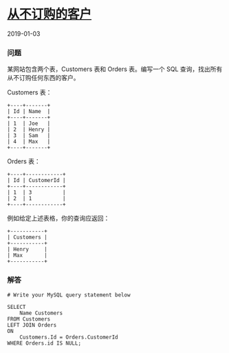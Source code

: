 # [从不订购的客户](https://leetcode-cn.com/problems/customers-who-never-order)
2019-01-03
### 问题

某网站包含两个表，Customers 表和 Orders 表。编写一个 SQL 查询，找出所有从不订购任何东西的客户。

Customers 表：

```
+----+-------+
| Id | Name  |
+----+-------+
| 1  | Joe   |
| 2  | Henry |
| 3  | Sam   |
| 4  | Max   |
+----+-------+
```
Orders 表：

```
+----+------------+
| Id | CustomerId |
+----+------------+
| 1  | 3          |
| 2  | 1          |
+----+------------+
```
例如给定上述表格，你的查询应返回：

```
+-----------+
| Customers |
+-----------+
| Henry     |
| Max       |
+-----------+
```


### 解答

```
# Write your MySQL query statement below

SELECT
    Name Customers
FROM Customers
LEFT JOIN Orders
ON
    Customers.Id = Orders.CustomerId
WHERE Orders.id IS NULL;
```

